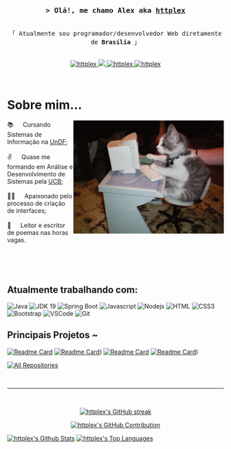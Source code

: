 <!-- Intro  -->
<h3 align="center">
        <samp>&gt; Olá!, me chamo Alex aka
                <b><a target="_blank" href="https://github.com/httplex">httplex</a></b>
        </samp>
</h3>

<p align="center"> 
  <samp>
    <br>
    「 Atualmente sou programador/desenvolvedor Web diretamente de <b>Brasília</b> 」
    <br>
    <br>
  </samp>
</p>

<p align="center">
 <a href="https://www.linkedin.com/in/alexsilvatec/" target="_blank">
  <img src="https://img.shields.io/badge/LinkedIn-0077B5?style=for-the-badge&logo=linkedin&logoColor=white" alt="httplex"/>
 </a>
 <a href="httplex404@gmail.com" target="_blank">
  <img src="https://img.shields.io/badge/Gmail-D14836?style=for-the-badge&logo=gmail&logoColor=white" />
 </a>
 <a href="https://www.instagram.com/ss.allex/" target="_blank">
  <img src="https://img.shields.io/badge/Instagram-fe4164?style=for-the-badge&logo=instagram&logoColor=white" alt="httplex" />
 </a> 
 <a href="280375302927024128" target="_blank">
  <img src="https://img.shields.io/badge/Discord-7289DA?style=for-the-badge&logo=discord&logoColor=white" alt="httplex"  />
  </a> 
</p>
<br />

<!-- About Section -->
 # Sobre mim...
 
<p>
 <img align="right" width="350" src="https://raw.githubusercontent.com/httplex/httplex/main/cat.gif" alt="Coding gif" />
  
 📚 &emsp; Cursando Sistemas de Informação na [UnDF](https://www.universidade.df.gov.br); <br/><br/>
 ✌️ &emsp; Quase me formando em Análise e Desenvolvimento de Sistemas pela [UCB](ucb.catolica.edu.br); <br/><br/>
 👨‍💻 &emsp; Apaixonado pelo processo de criação de interfaces; <br/><br/>
 📖 &emsp; Leitor e escritor de poemas nas horas vagas.

</p>

<br/>
<br/>
<br/>

## Atualmente trabalhando com:

![Java](https://img.shields.io/badge/Java-0073b7?style=for-the-badge&logo=java&logoColor=white)
![JDK 19](https://img.shields.io/badge/JDK-19-blue.svg?style=for-the-badge&logo=java&logoColor=white)
![Spring Boot](https://img.shields.io/badge/Spring%20Boot-2.7.0-green.svg?style=for-the-badge&logo=Spring&logoColor=white)
![Javascript](https://img.shields.io/badge/Javascript-F0DB4F?style=for-the-badge&labelColor=black&logo=javascript&logoColor=F0DB4F)
![Nodejs](https://img.shields.io/badge/Nodejs-3C873A?style=for-the-badge&labelColor=black&logo=node.js&logoColor=3C873A)
![HTML](https://img.shields.io/badge/HTML5-E34F26?style=for-the-badge&logo=html5&logoColor=white)
![CSS3](https://img.shields.io/badge/CSS3-1572B6?style=for-the-badge&logo=css3&logoColor=white)
![Bootstrap](https://img.shields.io/badge/Bootstrap-563D7C?style=for-the-badge&logo=bootstrap&logoColor=white)
![VSCode](https://img.shields.io/badge/Visual_Studio-0078d7?style=for-the-badge&logo=visual%20studio&logoColor=white)
![Git](https://img.shields.io/badge/Git-F05032?style=for-the-badge&logo=git&logoColor=white)


## Principais Projetos ~

[![Readme Card](https://github-readme-stats.vercel.app/api/pin/?username=httplex&repo=JavaTCC-ETB)](https://github.com/httplex/JavaTCC-ETB)
[![Readme Card](https://github-readme-stats.vercel.app/api/pin/?username=D-O-S-T&repo=GerenciamentoAcademico)](https://github.com/D-O-S-T/GerenciamentoAcademico))
[![Readme Card](https://github-readme-stats.vercel.app/api/pin/?username=httplex&repo=PortfolioWeb)](https://github.com/httplex/PortfolioWeb)
[![Readme Card](https://github-readme-stats.vercel.app/api/pin/?username=httplex&repo=projetoConsorcio)](https://github.com/httplex/projetoConsorcio))



<p align="left">
  <a href="https://github.com/httplex?tab=repositories" target="_blank"><img alt="All Repositories" title="All Repositories" src="https://img.shields.io/badge/-All%20Repos-2962FF?style=for-the-badge&logo=koding&logoColor=white"/></a>
</p>

<br/>
<hr/>
<br/>

<p align="center">
  <a href="https://github.com/httplex">
    <img src="https://github-readme-streak-stats.herokuapp.com/?user=httplex&theme=radical&border=7F3FBF&background=0D1117" alt="httplex's GitHub streak"/>
  </a>
</p>

<p align="center">
  <a href="https://github.com/httplex">
    <img src="https://github-profile-summary-cards.vercel.app/api/cards/profile-details?username=httplex&theme=radical" alt="httplex's GitHub Contribution"/>
  </a>
</p>

<a> 
    <a href="https://github.com/httplex"><img alt="httplex's Github Stats" src="https://denvercoder1-github-readme-stats.vercel.app/api?username=httplex&show_icons=true&count_private=true&theme=react&border_color=7F3FBF&bg_color=0D1117&title_color=F85D7F&icon_color=F8D866" height="192px" width="49.5%"/></a>
  <a href="https://github.com/httplex"><img alt="httplex's Top Languages" src="https://denvercoder1-github-readme-stats.vercel.app/api/top-langs/?username=httplex&langs_count=8&layout=compact&theme=react&border_color=7F3FBF&bg_color=0D1117&title_color=F85D7F&icon_color=F8D866" height="192px" width="49.5%"/></a>
  <br/>
</a>

